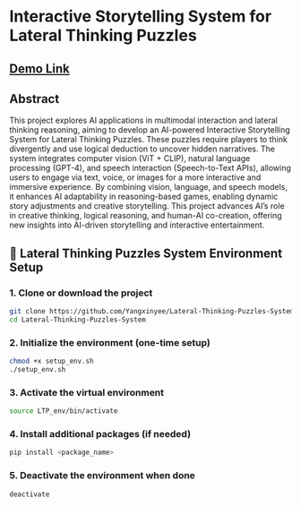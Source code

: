 # Interactive Storytelling System for Lateral Thinking Puzzles
## [Demo Link](https://ff784baff100669b45.gradio.live)

## Abstract
This project explores AI applications in multimodal interaction and lateral thinking reasoning, aiming to develop
an AI-powered Interactive Storytelling System for Lateral
Thinking Puzzles. These puzzles require players to think
divergently and use logical deduction to uncover hidden
narratives. The system integrates computer vision (ViT +
CLIP), natural language processing (GPT-4), and speech
interaction (Speech-to-Text APIs), allowing users to engage
via text, voice, or images for a more interactive and immersive experience. By combining vision, language, and speech
models, it enhances AI adaptability in reasoning-based
games, enabling dynamic story adjustments and creative
storytelling. This project advances AI’s role in creative
thinking, logical reasoning, and human-AI co-creation, offering new insights into AI-driven storytelling and interactive entertainment.

## 🔧 Lateral Thinking Puzzles System Environment Setup

### 1. Clone or download the project
```bash
git clone https://github.com/Yangxinyee/Lateral-Thinking-Puzzles-System.git
cd Lateral-Thinking-Puzzles-System
```
### 2. Initialize the environment (one-time setup)
```bash
chmod +x setup_env.sh
./setup_env.sh
```

### 3. Activate the virtual environment
```bash
source LTP_env/bin/activate
```

### 4. Install additional packages (if needed)
```bash
pip install <package_name>
```

### 5. Deactivate the environment when done
```bash
deactivate
```
